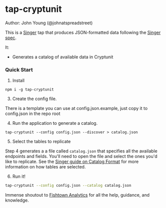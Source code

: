 # tap-cryptunit

Author: John Young (@johnatspreadstreet)

This is a [Singer](http://singer.io) tap that produces JSON-formatted data following the [Singer spec](https://github.com/singer-io/getting-started/blob/master/SPEC.md).

It:
- Generates a catalog of available data in Cryptunit

### Quick Start

1. Install

```
npm i -g tap-cryptunit
```

3. Create the config file.

There is a template you can use at config.json.example, just copy it to config.json in the repo root

4. Run the application to generate a catalog.

```
tap-cryptunit --config config.json --discover > catalog.json
```

5. Select the tables to replicate

Step 4 generates a a file called `catalog.json` that specifies all the available endpoints and fields. You'll need to open the file and select the ones you'd like to replicate. See the [Singer guide on Catalog Format](https://github.com/singer-io/getting-started/blob/c3de2a10e10164689ddd6f24fee7289184682c1f/BEST_PRACTICES.md#catalog-format) for more information on how tables are selected.

6. Run it!

```bash
tap-cryptunit --config config.json --catalog catalog.json
```

Immense shoutout to [Fishtown Analytics](https://www.fishtownanalytics.com/) for all the help, guidance, and knowledge.